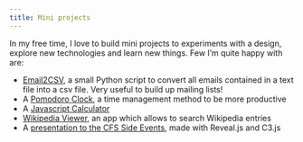```yaml
---
title: Mini projects
---
```

In my free time, I love to build mini projects to experiments with a design,  explore new technologies and learn new things. Few I’m quite happy with are:
* [Email2CSV](https://github.com/AlexGherardelli/Experiments/tree/master/email_re), a small Python script to convert all emails contained in a text file into a csv file. Very useful to build up mailing lists!
* A [Pomodoro Clock](http://fcc-pomodoroclock.surge.sh/), a time management method to be more productive
* A [Javascript Calculator](http://fcc-jscalc.surge.sh/)
* [Wikipedia Viewer](https://codepen.io/AlexGhrd/pen/QvwNdj), an app which allows to search Wikipedia entries
* A [presentation to the CFS Side Events](https://github.com/AlexGherardelli/CFS_presentation), made with Reveal.js and C3.js
